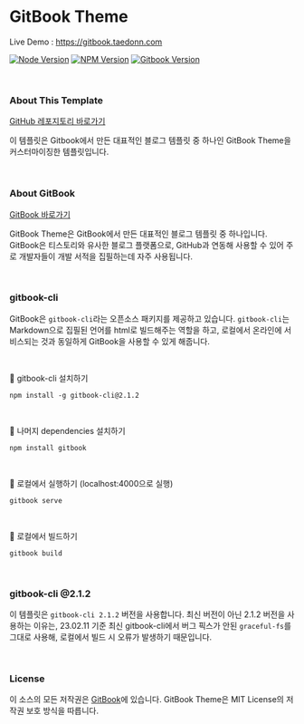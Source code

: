 # GitBook Theme

Live Demo : https://gitbook.taedonn.com

[![Node Version](https://img.shields.io/badge/featured%20on-Node%20%4016.13.2-%2368a063)](#) [![NPM Version](https://img.shields.io/badge/featured%20on-NPM%20%408.1.2-%23cc3534)](#) [![Gitbook Version](https://img.shields.io/badge/featured%20on-gitbook--cli%20%402.1.2-%23333333)](#)

&nbsp;

### About This Template

[GitHub 레포지토리 바로가기](https://gitbook.taedonn.com)

이 템플릿은 Gitbook에서 만든 대표적인 블로그 템플릿 중 하나인 GitBook Theme을 커스터마이징한 템플릿입니다.

&nbsp;

### About GitBook

[GitBook 바로가기](https://www.gitbook.com/explore)

GitBook Theme은 GitBook에서 만든 대표적인 블로그 템플릿 중 하나입니다. GitBook은 티스토리와 유사한 블로그 플랫폼으로, GitHub과 연동해 사용할 수 있어 주로 개발자들이 개발 서적을 집필하는데 자주 사용됩니다.

&nbsp;

### gitbook-cli

GitBook은 `gitbook-cli`라는 오픈소스 패키지를 제공하고 있습니다. `gitbook-cli`는 Markdown으로 집필된 언어를 html로 빌드해주는 역할을 하고, 로컬에서 온라인에 서비스되는 것과 동일하게 GitBook을 사용할 수 있게 해줍니다.

&nbsp;

📌 gitbook-cli 설치하기

```
npm install -g gitbook-cli@2.1.2
```

&nbsp;

📌 나머지 dependencies 설치하기

```
npm install gitbook
```

&nbsp;

📌 로컬에서 실행하기 (localhost:4000으로 실행)

```
gitbook serve
```

&nbsp;

📌 로컬에서 빌드하기

```
gitbook build
```

&nbsp;

### gitbook-cli @2.1.2

이 템플릿은 `gitbook-cli 2.1.2` 버전을 사용합니다. 최신 버전이 아닌 2.1.2 버전을 사용하는 이유는, 23.02.11 기준 최신 gitbook-cli에서 버그 픽스가 안된 `graceful-fs`를 그대로 사용해, 로컬에서 빌드 시 오류가 발생하기 때문입니다.

&nbsp;

### License

이 소스의 모든 저작권은 [GitBook](https://www.gitbook.com/explore)에 있습니다. GitBook Theme은 MIT License의 저작권 보호 방식을 따릅니다.

&nbsp;